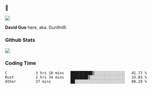 ### 👋

![](https://komarev.com/ghpvc/?username=Gun9niR&label=Total+Views)

**David Guo** here, aka. Gun9niR.

### Github Stats

<img src="https://github-readme-stats.vercel.app/api?username=Gun9niR&count_private=true&show_icons=true&theme=vue-dark&hide_title=true">

### Coding Time

<!--START_SECTION:waka-->

```text
C             3 hrs 10 mins   ██████████▒░░░░░░░░░░░░░░   41.77 %
Rust          2 hrs 34 mins   ████████▒░░░░░░░░░░░░░░░░   33.83 %
Other         37 mins         ██░░░░░░░░░░░░░░░░░░░░░░░   08.29 %
```

<!--END_SECTION:waka-->
